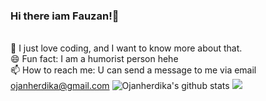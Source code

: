 ### Hi there iam Fauzan!👋

<!--
**ojanherdika/ojanherdika** is a ✨ _special_ ✨ repository because its `README.md` (this file) appears on your GitHub profile.

Here are some ideas to get you started:

- 🔭 I’m currently working on ...
- 🌱 I’m currently learning ...
- 👯 I’m looking to collaborate on ...
- 🤔 I’m looking for help with ...
- 💬 Ask me about ...
- 📫 How to reach me: ...
- 😄 Pronouns: ...
- ⚡ Fun fact: ...
-->
<br>🌱 I just love coding, and I want to know more about that.
<br>😄 Fun fact: I am a humorist person hehe
<br>📫 How to reach me: U can send a message to me via email ojanherdika@gmail.com
![Ojanherdika's github stats](https://github-readme-stats.sera5-dev.vercel.app/api?username=ojanherdika&theme=tokyonight&hide=stars&show_icons=true&count_private=true&include_all_commits=true&title_color=00CED1&icon_color=00CED1)
<img src="https://github-readme-stats.sera5-dev.vercel.app/api/top-langs/?username=ojanherdika&theme=tokyonight&hide_border=true&layout=compact&title_color=00CED1&tetx_color=00CED1" width="">
